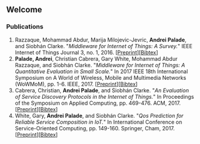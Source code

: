 ## Welcome 

### Publications

1. Razzaque, Mohammad Abdur, Marija Milojevic-Jevric, **Andrei Palade**, and Siobhán Clarke. "*Middleware for Internet of Things: A Survey.*" IEEE Internet of Things Journal 3, no. 1, 2016. [[Preprint](https://www.researchgate.net/publication/283651343_Middleware_for_Internet_of_Things_a_Survey)][[Bibtex](https://palade.github.io/bibtex/middleware_for_iot_a_survey.bib)]
2. **Palade, Andrei**, Christian Cabrera, Gary White, Mohammad Abdur Razzaque, and Siobhán Clarke. "*Middleware for Internet of Things: A Quantitative Evaluation in Small Scale.*" In 2017 IEEE 18th International Symposium on A World of Wireless, Mobile and Multimedia Networks (WoWMoM), pp. 1-6. IEEE, 2017. [[Preprint](https://www.researchgate.net/publication/318407501_Middleware_for_Internet_of_Things_A_quantitative_evaluation_in_small_scale)][[Bibtex](https://palade.github.io/bibtex/middleware_for_iot_small_scale_evaluation.bib)]
3. Cabrera, Christian, **Andrei Palade**, and Siobhán Clarke. "*An Evaluation of Service Discovery Protocols in the Internet of Things.*" In Proceedings of the Symposium on Applied Computing, pp. 469-476. ACM, 2017. [[Preprint](https://www.researchgate.net/publication/317607609_An_evaluation_of_service_discovery_protocols_in_the_internet_of_things)][[Bibtex](https://palade.github.io/bibtex/an_evaluation_of_discovery_protocols_in_iot.bib)]
4. White, Gary, **Andrei Palade**, and Siobhán Clarke. "*Qos Prediction for Reliable Service Composition in IoT.*" In International Conference on Service-Oriented Computing, pp. 149-160. Springer, Cham, 2017. [[Preprint](https://www.researchgate.net/publication/321010086_QoS_Prediction_for_Reliable_Service_Composition_in_IoT)][[Bibtex](https://palade.github.io/bibtex/qos_prediction_for_reliable_service_commposition_in_iot.bib)]
